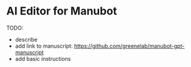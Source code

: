 # AI Editor for Manubot

TODO:
 - describe
 - add link to manuscript: https://github.com/greenelab/manubot-gpt-manuscript
 - add basic instructions
